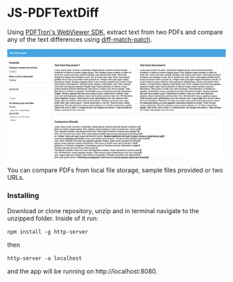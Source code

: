 # JS-PDFTextDiff
Using [PDFTron's WebViewer SDK](https://www.pdftron.com/documentation/web), extract text from two PDFs and compare any of the text differences using [diff-match-patch](https://github.com/google/diff-match-patch). 

![Screenshot](/files/screenshot.png)

You can compare PDFs from local file storage, sample files provided or two URLs.

### Installing
Download or clone repository, unzip and in terminal navigate to the unzipped folder. Inside of it run: 

```
npm install -g http-server
```

then

```
http-server -a localhost
```

and the app will be running on http://localhost:8080.
